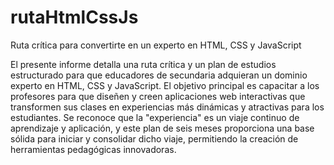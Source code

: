 # rutaHtmlCssJs
Ruta crítica para convertirte en un experto en HTML, CSS y JavaScript

El presente informe detalla una ruta crítica y un plan de estudios estructurado para que educadores de secundaria adquieran un dominio experto en HTML, CSS y JavaScript. El objetivo principal es capacitar a los profesores para que diseñen y creen aplicaciones web interactivas que transformen sus clases en experiencias más dinámicas y atractivas para los estudiantes. Se reconoce que la "experiencia" es un viaje continuo de aprendizaje y aplicación, y este plan de seis meses proporciona una base sólida para iniciar y consolidar dicho viaje, permitiendo la creación de herramientas pedagógicas innovadoras.
